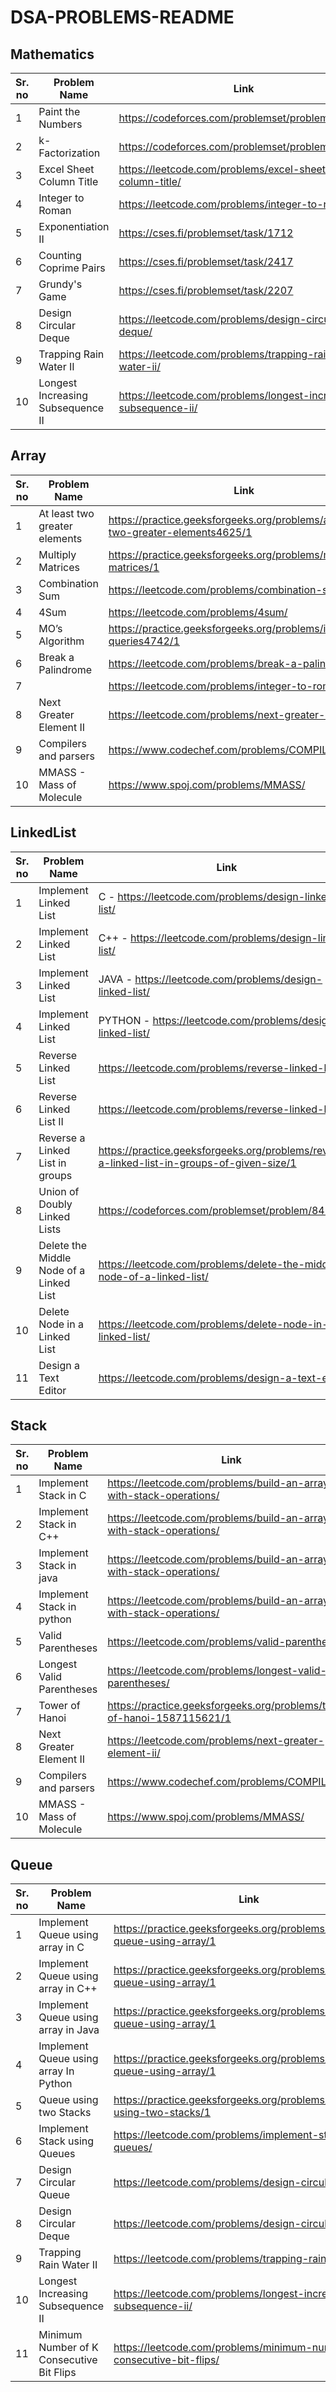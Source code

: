 # DSA-PROBLEMS-README

## Mathematics

| Sr. no | Problem Name | Link |
| --- | --- | --- |
| 1 | Paint the Numbers | https://codeforces.com/problemset/problem/1209/A |
| 2 | k-Factorization | https://codeforces.com/problemset/problem/797/A |
| 3 | Excel Sheet Column Title | https://leetcode.com/problems/excel-sheet-column-title/ |
| 4 | Integer to Roman | https://leetcode.com/problems/integer-to-roman/ |
| 5 | Exponentiation II | https://cses.fi/problemset/task/1712 |
| 6 | Counting Coprime Pairs | https://cses.fi/problemset/task/2417 |
| 7 | Grundy's Game | https://cses.fi/problemset/task/2207 |
| 8 | Design Circular Deque | https://leetcode.com/problems/design-circular-deque/ |
| 9 | Trapping Rain Water II | https://leetcode.com/problems/trapping-rain-water-ii/ |
| 10 | Longest Increasing Subsequence II | https://leetcode.com/problems/longest-increasing-subsequence-ii/ |

## Array

| Sr. no | Problem Name | Link |
| --- | --- | --- |
| 1 | At least two greater elements | https://practice.geeksforgeeks.org/problems/at-least-two-greater-elements4625/1 |
| 2 | Multiply Matrices | https://practice.geeksforgeeks.org/problems/multiply-matrices/1 |
| 3 | Combination Sum | https://leetcode.com/problems/combination-sum/ |
| 4 | 4Sum | https://leetcode.com/problems/4sum/ |
| 5 | MO’s Algorithm | https://practice.geeksforgeeks.org/problems/interesting-queries4742/1 |
| 6 | Break a Palindrome | https://leetcode.com/problems/break-a-palindrome/ |
| 7 |  | https://leetcode.com/problems/integer-to-roman |
| 8 | Next Greater Element II | https://leetcode.com/problems/next-greater-element-ii/ |
| 9 | Compilers and parsers | https://www.codechef.com/problems/COMPILER |
| 10 | MMASS - Mass of Molecule | https://www.spoj.com/problems/MMASS/ |

## LinkedList

| Sr. no | Problem Name | Link |
| --- | --- | --- |
| 1 | Implement Linked List | C - https://leetcode.com/problems/design-linked-list/ |
| 2 | Implement Linked List  | C++ - https://leetcode.com/problems/design-linked-list/ |
| 3 | Implement Linked List  | JAVA - https://leetcode.com/problems/design-linked-list/ |
| 4 | Implement Linked List  | PYTHON - https://leetcode.com/problems/design-linked-list/ |
| 5 | Reverse Linked List | https://leetcode.com/problems/reverse-linked-list/ |
| 6 | Reverse Linked List II | https://leetcode.com/problems/reverse-linked-list-ii/ |
| 7 | Reverse a Linked List in groups | https://practice.geeksforgeeks.org/problems/reverse-a-linked-list-in-groups-of-given-size/1 |
| 8 | Union of Doubly Linked Lists | https://codeforces.com/problemset/problem/847/A |
| 9 | Delete the Middle Node of a Linked List | https://leetcode.com/problems/delete-the-middle-node-of-a-linked-list/ |
| 10 | Delete Node in a Linked List | https://leetcode.com/problems/delete-node-in-a-linked-list/ |
| 11 | Design a Text Editor | https://leetcode.com/problems/design-a-text-editor/ |

## Stack

| Sr. no | Problem Name | Link |
| --- | --- | --- |
| 1 | Implement Stack in C |  https://leetcode.com/problems/build-an-array-with-stack-operations/ |
| 2 | Implement Stack in C++ | https://leetcode.com/problems/build-an-array-with-stack-operations/ |
| 3 | Implement Stack in java | https://leetcode.com/problems/build-an-array-with-stack-operations/ |
| 4 | Implement Stack in python | https://leetcode.com/problems/build-an-array-with-stack-operations/ |
| 5 | Valid Parentheses | https://leetcode.com/problems/valid-parentheses/ |
| 6 | Longest Valid Parentheses | https://leetcode.com/problems/longest-valid-parentheses/ |
| 7 | Tower of Hanoi | https://practice.geeksforgeeks.org/problems/tower-of-hanoi-1587115621/1 |
| 8 | Next Greater Element II | https://leetcode.com/problems/next-greater-element-ii/ |
| 9 | Compilers and parsers | https://www.codechef.com/problems/COMPILER |
| 10 | MMASS - Mass of Molecule | https://www.spoj.com/problems/MMASS/ |

## Queue

| Sr. no | Problem Name | Link |
| --- | --- | --- |
| 1 | Implement Queue using array in C | https://practice.geeksforgeeks.org/problems/implement-queue-using-array/1 |
| 2 | Implement Queue using array in C++ | https://practice.geeksforgeeks.org/problems/implement-queue-using-array/1 |
| 3 | Implement Queue using array in Java | https://practice.geeksforgeeks.org/problems/implement-queue-using-array/1 |
| 4 | Implement Queue using array In Python | https://practice.geeksforgeeks.org/problems/implement-queue-using-array/1 |
| 5 | Queue using two Stacks | https://practice.geeksforgeeks.org/problems/queue-using-two-stacks/1 |
| 6 | Implement Stack using Queues | https://leetcode.com/problems/implement-stack-using-queues/ |
| 7 | Design Circular Queue | https://leetcode.com/problems/design-circular-queue/ |
| 8 | Design Circular Deque | https://leetcode.com/problems/design-circular-deque/ |
| 9 | Trapping Rain Water II | https://leetcode.com/problems/trapping-rain-water-ii/ |
| 10 | Longest Increasing Subsequence II | https://leetcode.com/problems/longest-increasing-subsequence-ii/ |
| 11 | Minimum Number of K Consecutive Bit Flips | https://leetcode.com/problems/minimum-number-of-k-consecutive-bit-flips/ |
